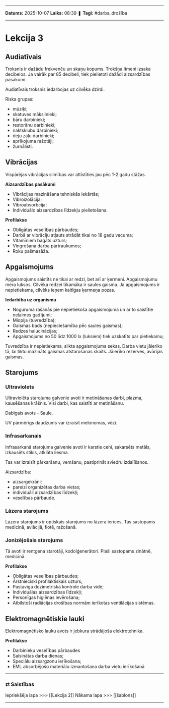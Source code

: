 ___

**Datums:** 2025-10-07
**Laiks:** 08:39
❚ **Tagi:** #darba_drošība 

---
# Lekcija 3

## Audiatīvais

Troksnis ir dažādu frekvenču un skaņu kopums. Trokšņa līmeni izsaka decibelos. Ja vairāk par 85 decibeli, tiek pielietoti dažādi aizsardzības pasākumi.

Audiatīvais troksnis iedarbojas uz cilvēka dzirdi.

Riska grupas:

- mūziķi;
- skatuves mākslinieki;
- bāru darbinieki;
- restorānu darbinieki;
- naktsklubu darbinieki;
- deju zāļu darbinieki;
- aprīkojuma ražotāji;
- žurnālisti.

## Vibrācijas

Vispārējas vibrācijas slimības var attīstīties jau pēc 1-2 gadu stāžas.

**Aizsardzības pasākumi**

- Vibrācijas mazināšana tehniskās iekārtās;
- Vibroizolācija;
- Vibroabsorbcija;
- Individuālo aizsardzības līdzekļu pielietošana.

**Profilakse**

- Obligātas veselības pārbaudes;
- Darbā ar vibrācīju atļauts strādāt tikai no 18 gadu vecuma;
- Vitamīniem bagāts uzturs;
- Vingrošana darba pārtraukumos;
- Roku pašmasāža.

## Apgaismojums

Apgaismojums saistīts ne tikai ar redzi, bet arī ar ķermeni. Apgaismojumu mēra luksos. Cilvēka redzei tīkamāka ir saules gaisma. Ja apgaismojums ir nepietiekams, cilvēks ieņem kaitīgas ķermeņa pozas.

**Iedarbība uz organismu**

- Noguruma rašanās pie nepietiekoša apgaismojuma un ar to saistītie nelaimes gadījumi;
- Miopija (tuvredzība);
- Gaismas bads (nepieciešamība pēc saules gaismas);
- Redzes halucinācijas;
- Apgaismojums no 50 līdz 1000 lx (luksiem) tiek uzskatīts par pietiekamu;

Tuvredzība ir nepietiekama, slikta apgaismojuma sekas. Darba vietu jāieriko tā, lai tiktu mazināts gaismas atstarošanas skaits. Jāierīko rezerves, avārijas gaismas.

## Starojums

### Ultraviolets

Ultraviolēta starojuma galvenie avoti ir metināšanas darbi, plazma, kausēšanas krāšnis. Visi darbi, kas saistīti ar metināšanu.

Dabīgais avots - Saule.

UV pārmērīgs daudzums var izraisīt melonomas, vēzi.

### Infrasarkanais

Infrasarkanā starojuma galvenie avoti ir karstie cehi, sakarsēts metāls, izkausēts stikls, atklāta liesma.

Tas var izraisīt pārkaršanu, vemšanu, pastiprināt sviedru izdalīšanos.

Aizsardzība:

- aizsargekrāni;
- pareizi organizētas darba vietas;
- individuāli aizsardzības līdzekļi;
- veselības pārbaude.

### Lāzera starojums

Lāzera starojums ir optiskais starojums no lāzera ierīces. Tas sastopams medicinā, aviācijā, flotē, ražošanā.

### Jonizējošais starojums

Tā avoti ir rentgena starotāji, kodolģenerātori. Plaši sastopams zinātnē, medicīnā.

**Profilakse**

- Obligātas veselības pārbaudes;
- Ārstnieciski profilaktiskais uzturs;
- Pastavīga dozimetriskā kontrole darba vidē;
- Individuālas aizsardzības līdzekļi;
- Personīgas higiēnas ievērošana;
- Atbilstoši radiācijas drošības normām ierīkotas ventilācijas sistēmas.

## Elektromagnētiskie lauki

Elektromagnētisko lauku avots ir jebkura strādājoša elektrotehnika.

**Profilakse**

- Darbinieku veselības pārbaudes
- Saīsinātas darba dienas;
- Speciālu aizsargzonu ierīkošana;
- EML absorbējošo materiālu izmantošana darba vietu ierīkošanā


---
### ⇄ Saistības

Iepriekšēja lapa >>> [[Lekcija 2]]
Nākama lapa >>> [[šablons]]

---